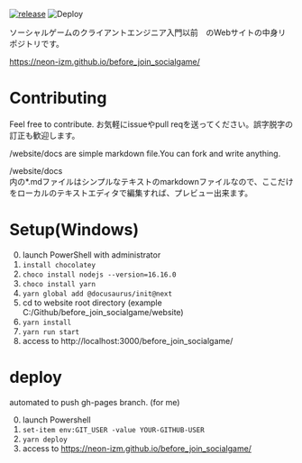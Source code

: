 [![release](https://img.shields.io/github/release/neon-izm/before_join_socialgame.svg?style=flat-square)](https://github.com/neon-izm/before_join_socialgame/releases)  ![Deploy](https://github.com/neon-izm/before_join_socialgame/workflows/Deploy/badge.svg?branch=master)

ソーシャルゲームのクライアントエンジニア入門以前　のWebサイトの中身リポジトリです。

https://neon-izm.github.io/before_join_socialgame/

# Contributing
Feel free to contribute. 
お気軽にissueやpull reqを送ってください。誤字脱字の訂正も歓迎します。

/website/docs
are simple markdown file.You can fork and write anything.

/website/docs  
内の*.mdファイルはシンプルなテキストのmarkdownファイルなので、ここだけをローカルのテキストエディタで編集すれば、プレビュー出来ます。

# Setup(Windows)
0. launch PowerShell with administrator
1. `install chocolatey`
2. `choco install nodejs --version=16.16.0`
3. `choco install yarn`
4. `yarn global add @docusaurus/init@next`
5. cd to website root directory (example  C:/Github/before_join_socialgame/website)
6. `yarn install`
7. `yarn run start`
8. access to http://localhost:3000/before_join_socialgame/

# deploy
automated to push gh-pages branch.
(for me)

0. launch Powershell
1. `set-item env:GIT_USER -value YOUR-GITHUB-USER`
2. `yarn deploy`
3. access to https://neon-izm.github.io/before_join_socialgame/



